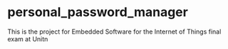 # personal_password_manager
This is the project for Embedded Software for the Internet of Things final exam at Unitn
